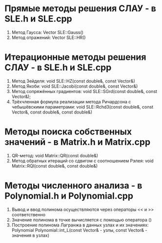 # Прямые методы решения СЛАУ - в SLE.h и SLE.cpp
1) Метод Гаусса: Vector SLE::Gauss()
2) Метод отражений: Vector SLE::HR()
# Итерационные методы решения СЛАУ - в SLE.h и SLE.cpp
1) Метод Зейделя: void SLE::HZ(const double&, const Vector&)
2) Метод Якоби: void SLE::Jacobi(const double&, const Vector&)
3) Метод сопряжённых градиентов: void SLE::SGrd(const double&, const Vector&);
4) Трёхчленная формула реализации метода Ричардсона с чебышёвскими параметрами: void SLE::Rchd3(const double&, const Vector&, const double&, const double&)
# Методы поиска собственных значений - в Matrix.h и Matrix.cpp
1) QR-метод: void Matrix::QR(const double&)
2) Метод обратных итераций со сдвигом с соотношением Рэлея: void Matrix::RQI(const double&, const double&)
# Методы численного анализа - в Polynomial.h и Polynomial.cpp
1) Вывод и ввод полинома осуществляются через операторы << и >> соответственно
2) Значение полинома в точке вычисляется с помощью оператора ()
3) Построение полинома Лагранжа в данных узлах и их значениях: Polynomial Polynomial::int_L(const Vector& - узлы, const Vector& - значения в узлах)
